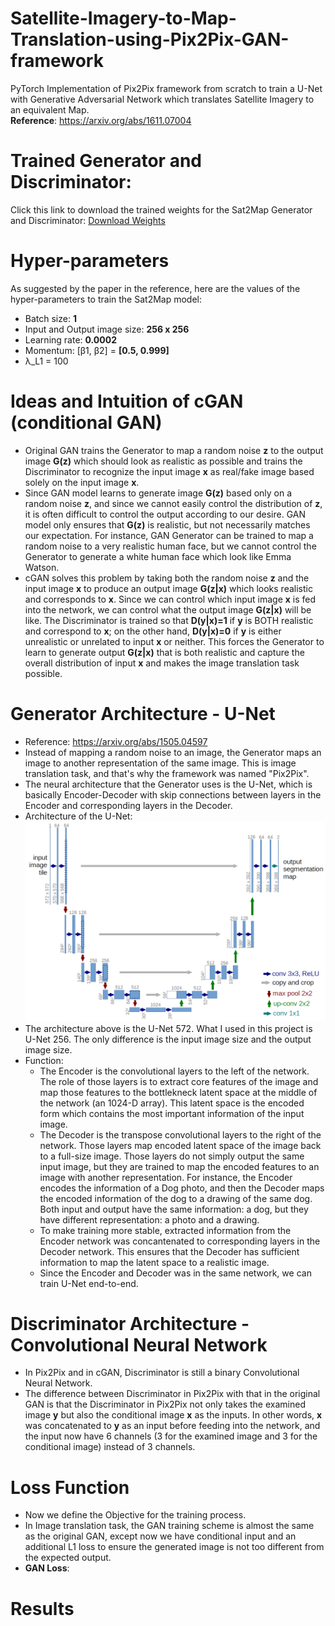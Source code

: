 # Satellite-Imagery-to-Map-Translation-using-Pix2Pix-GAN-framework
PyTorch Implementation of Pix2Pix framework from scratch to train a U-Net with Generative Adversarial Network which translates Satellite Imagery to an equivalent Map.<br>
<b>Reference</b>: https://arxiv.org/abs/1611.07004

# Trained Generator and Discriminator:<br>
Click this link to download the trained weights for the Sat2Map Generator and Discriminator: [Download Weights](https://drive.google.com/file/d/1vvv2dXL98_M4SrjUgGps2vt1FzGRKH7B/view?usp=sharing)

# Hyper-parameters
As suggested by the paper in the reference, here are the values of the hyper-parameters to train the Sat2Map model:</br>
* Batch size: **1**
* Input and Output image size: **256 x 256**
* Learning rate: **0.0002**
* Momentum: [β1, β2] = **[0.5, 0.999]**
* λ_L1 = 100

# Ideas and Intuition of cGAN (conditional GAN)
* Original GAN trains the Generator to map a random noise **z** to the output image **G(z)** which should look as realistic as possible and trains the Discriminator to recognize the input image **x** as real/fake image based solely on the input image **x**.
* Since GAN model learns to generate image **G(z)** based only on a random noise **z**, and since we cannot easily control the distribution of **z**, it is often difficult to control the output according to our desire. GAN model only ensures that **G(z)** is realistic, but not necessarily matches our expectation. For instance, GAN Generator can be trained to map a random noise to a very realistic human face, but we cannot control the Generator to generate a white human face which look like Emma Watson.
* cGAN solves this problem by taking both the random noise **z** and the input image **x** to produce an output image **G(z|x)** which looks realistic and corresponds to **x**. Since we can control which input image **x** is fed into the network, we can control what the output image **G(z|x)** will be like. The Discriminator is trained so that **D(y|x)=1** if **y** is BOTH realistic and correspond to **x**; on the other hand, **D(y|x)=0** if **y** is either unrealistic or unrelated to input **x** or neither. This forces the Generator to learn to generate output **G(z|x)** that is both realistic and capture the overall distribution of input **x** and makes the image translation task possible.
# Generator Architecture - U-Net
* Reference: https://arxiv.org/abs/1505.04597
* Instead of mapping a random noise to an image, the Generator maps an image to another representation of the same image. This is image translation task, and that's why the framework was named "Pix2Pix".
* The neural architecture that the Generator uses is the U-Net, which is basically Encoder-Decoder with skip connections between layers in the Encoder and corresponding layers in the Decoder.
* Architecture of the U-Net:<br>
<img src="2.png"><br>
* The architecture above is the U-Net 572. What I used in this project is U-Net 256. The only difference is the input image size and the output image size.
* Function: 
  - The Encoder is the convolutional layers to the left of the network. The role of those layers is to extract core features of the image and map those features to the bottlekneck latent space at the middle of the network (an 1024-D array). This latent space is the encoded form which contains the most important information of the input image.
  - The Decoder is the transpose convolutional layers to the right of the network. Those layers map encoded latent space of the image back to a full-size image. Those layers do not simply output the same input image, but they are trained to map the encoded features to an image with another representation. For instance, the Encoder encodes the information of a Dog photo, and then the Decoder maps the encoded information of the dog to a drawing of the same dog. Both input and output have the same information: a dog, but they have different representation: a photo and a drawing. 
  - To make training more stable, extracted information from the Encoder network was concantenated to corresponding layers in the Decoder network. This ensures that the Decoder has sufficient information to map the latent space to a realistic image.
  - Since the Encoder and Decoder was in the same network, we can train U-Net end-to-end.

# Discriminator Architecture - Convolutional Neural Network
* In Pix2Pix and in cGAN, Discriminator is still a binary Convolutional Neural Network.
* The difference between Discriminator in Pix2Pix with that in the original GAN is that the Discriminator in Pix2Pix not only takes the examined image **y** but also the conditional image **x** as the inputs. In other words, **x** was concatenated to **y** as an input before feeding into the network, and the input now have 6 channels (3 for the examined image and 3 for the conditional image) instead of 3 channels.

# Loss Function
* Now we define the Objective for the training process.
* In Image translation task, the GAN training scheme is almost the same as the original GAN, except now we have conditional input and an additional L1 loss to ensure the generated image is not too different from the expected output.
* **GAN Loss**:
# Results
